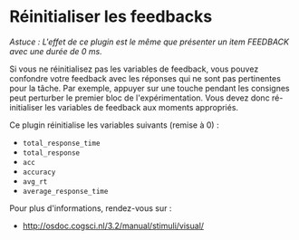 # Réinitialiser les feedbacks

*Astuce : L'effet de ce plugin est le même que présenter un item FEEDBACK avec une durée de 0 ms.*

Si vous ne réinitialisez pas les variables de feedback, vous pouvez confondre votre feedback avec les réponses qui ne sont pas pertinentes pour la tâche. Par exemple, appuyer sur une touche pendant les consignes peut perturber le premier bloc de l'expérimentation. Vous devez donc ré-initialiser les variables de feedback aux moments appropriés.

Ce plugin réinitialise les variables suivants (remise à 0) :
- `total_response_time`
- `total_response`
- `acc`
- `accuracy`
- `avg_rt`
- `average_response_time`

Pour plus d'informations, rendez-vous sur :

- <http://osdoc.cogsci.nl/3.2/manual/stimuli/visual/>

